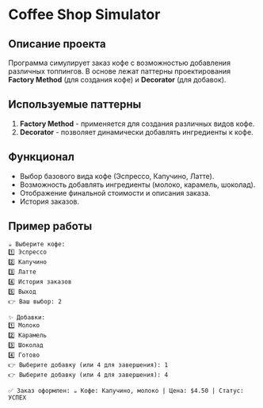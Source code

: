 # Coffee Shop Simulator

## Описание проекта
Программа симулирует заказ кофе с возможностью добавления различных топпингов. В основе лежат паттерны проектирования **Factory Method** (для создания кофе) и **Decorator** (для добавок).

## Используемые паттерны
1. **Factory Method** - применяется для создания различных видов кофе.
2. **Decorator** - позволяет динамически добавлять ингредиенты к кофе.

## Функционал
- Выбор базового вида кофе (Эспрессо, Капучино, Латте).
- Возможность добавлять ингредиенты (молоко, карамель, шоколад).
- Отображение финальной стоимости и описания заказа.
- История заказов.


## Пример работы
```
☕ Выберите кофе:
1️⃣ Эспрессо
2️⃣ Капучино
3️⃣ Латте
4️⃣ История заказов
5️⃣ Выход
👉 Ваш выбор: 2

✨ Добавки:
1️⃣ Молоко
2️⃣ Карамель
3️⃣ Шоколад
4️⃣ Готово
👉 Выберите добавку (или 4 для завершения): 1
👉 Выберите добавку (или 4 для завершения): 4

✅ Заказ оформлен: ☕ Кофе: Капучино, молоко | Цена: $4.50 | Статус: УСПЕХ
```

